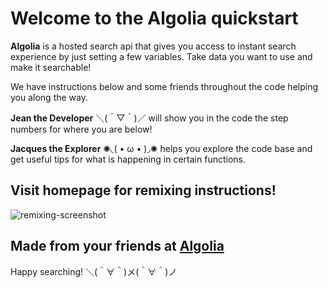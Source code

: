 Welcome to the Algolia quickstart
=========================

**Algolia** is a hosted search api that gives you access to instant search experience by just setting a few variables. Take data you want to use and make it searchable!

We have instructions below and some friends throughout the code helping you along the way.

**Jean the Developer** ＼(＾▽＾)／ will show you in the code the step numbers for where you are below!

**Jacques the Explorer** ✺◟( • ω • )◞✺ helps you explore the code base and get useful tips for what is happening in certain functions.


Visit homepage for remixing instructions!
------------
![remixing-screenshot](https://cdn.glitch.com/45e6d35c-2e10-4020-8ad3-d5f1b9d3aae6%2FScreen%20Shot%202017-12-13%20at%209.49.53%20AM.png?1513187611035)

Made from your friends at [Algolia](https://algolia.com/)
------------
Happy searching!
＼(＾∀＾)メ(＾∀＾)ノ
